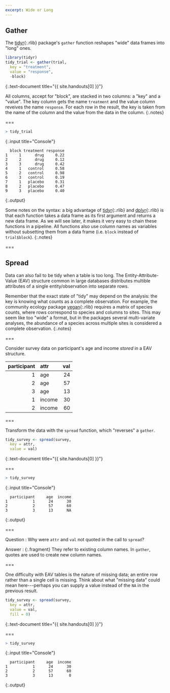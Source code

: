 ```yaml
---
excerpt: Wide or Long
---
```


## Gather

The [tidyr](){:.rlib} package's `gather` function reshapes "wide" data frames
into "long" ones.



~~~r
library(tidyr)
tidy_trial <- gather(trial,
  key = "treatment",
  value = "response",
  -block)
~~~
{:.text-document title="{{ site.handouts[0] }}"}


All columns, accept for "block", are stacked in two columns: a "key" and a
"value". The key column gets the name `treatment` and the value column reveives
the name `response`. For each row in the result, the key is taken from the name
of the column and the value from the data in the column.
{:.notes}

===



~~~r
> tidy_trial
~~~
{:.input title="Console"}


~~~
  block treatment response
1     1      drug     0.22
2     2      drug     0.12
3     3      drug     0.42
4     1   control     0.58
5     2   control     0.98
6     3   control     0.19
7     1   placebo     0.31
8     2   placebo     0.47
9     3   placebo     0.40
~~~
{:.output}


Some notes on the syntax: a big advantage of [tidyr](){:.rlib} and
[dplyr](){:.rlib} is that each function takes a data frame as its first argument
and returns a new data frame. As we will see later, it makes it very easy to
chain these functions in a pipeline. All functions also use column names as
variables without subsetting them from a data frame (i.e. `block` instead of
`trial$block`).
{:.notes}

===

## Spread

Data can also fail to be tidy when a table is too long. The
Entity-Attribute-Value (EAV) structure common in large databases distributes
multible attributes of a single entity/observation into separate rows.

Remember that the exact state of "tidy" may depend on the analysis: the key is
knowing what counts as a complete observation. For example, the community
ecology package [vegan](){:.rlib} requires a matrix of species counts, where
rows correspond to species and columns to sites. This may seem like too "wide" a
format, but in the packages several multi-variate analyses, the abundance of a
species across multiple sites is considered a complete observation.
{:.notes}

===

Consider survey data on participant's age and income *stored* in a EAV
structure.



| participant|attr   | val|
|-----------:|:------|---:|
|           1|age    |  24|
|           2|age    |  57|
|           3|age    |  13|
|           1|income |  30|
|           2|income |  60|



===

Transform the data with the `spread` function, which "reverses" a `gather`.



~~~r
tidy_survey <- spread(survey,
  key = attr,
  value = val)
~~~
{:.text-document title="{{ site.handouts[0] }}"}


===



~~~r
> tidy_survey
~~~
{:.input title="Console"}


~~~
  participant     age  income
1           1      24      30
2           2      57      60
3           3      13      NA
~~~
{:.output}


===

Question
: Why were `attr` and `val` not quoted in the call to `spread`?

Answer
: {:.fragment} They refer to existing column names. In `gather`, quotes are used
to create new column names.

===

One difficulty with EAV tables is the nature of missing data; an entire row
rather than a single cell is missing. Think about what "missing data" could mean
here---perhaps you can supply a value instead of the `NA` in the previous
result.



~~~r
tidy_survey <- spread(survey,
  key = attr,
  value = val,
  fill = 0)
~~~
{:.text-document title="{{ site.handouts[0] }}"}


===



~~~r
> tidy_survey
~~~
{:.input title="Console"}


~~~
  participant     age  income
1           1      24      30
2           2      57      60
3           3      13       0
~~~
{:.output}

